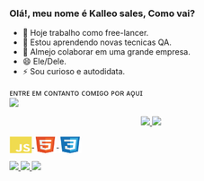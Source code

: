 ### Olá!, meu nome é Kalleo sales, Como vai?

- 🔭 Hoje trabalho como free-lancer.
- 🌱 Estou aprendendo novas tecnicas QA.
- 👯 Almejo colaborar em uma grande empresa.
- 😄 Ele/Dele.
- ⚡ Sou curioso e autodidata.

 
 
 
 ᴇɴᴛʀᴇ ᴇᴍ ᴄᴏɴᴛᴀɴᴛᴏ ᴄᴏᴍɪɢᴏ ᴘᴏʀ ᴀǫᴜɪ    
 <a href = "mailto:kalleosales12@gmail.com"><img src="https://img.icons8.com/glyph-neue/24/000000/gmail.png"/>
 
 

<div align="center">
   <a href="https://github.com/KALL30">
   <img height="150em" src="https://github-readme-stats.vercel.app/api?username=kalleo&show_icons=true&theme=dark&include_all_commits=true&count_private=true"/>
   <img height="150em" src="https://github-readme-stats.vercel.app/api/top-langs/?username=kalleo&layout=compact&langs_count=7&theme=dark"/>
</div>
  


  
  <div style="display: inline_block"><br>
   <img align="center" alt="Rafa-Js" height="30" width="40" src="https://raw.githubusercontent.com/devicons/devicon/master/icons/javascript/javascript-plain.svg">
   <img align="center" alt="Rafa-HTML" height="30" width="40" src="https://raw.githubusercontent.com/devicons/devicon/master/icons/html5/html5-original.svg">
  <img align="center" alt="Rafa-CSS" height="30" width="40" src="https://raw.githubusercontent.com/devicons/devicon/master/icons/css3/css3-original.svg">
  <div>
 
    
  <a href = "https://www.instagram.com/kalleoogeorge/"><img src="https://img.icons8.com/material/24/000000/instagram-new--v1.png"/>
 <a href="https://discord.com/channels/936644844896542721/936644845328552028" target="_blank"><img src="https://img.icons8.com/material/24/000000/discord.png"/>
  <a href="https://www.linkedin.com/in/kalleo-sales-130703225/" target="_blank"><img src="https://img.icons8.com/material/24/000000/linkedin--v1.png"/>
  <div>
    
     
